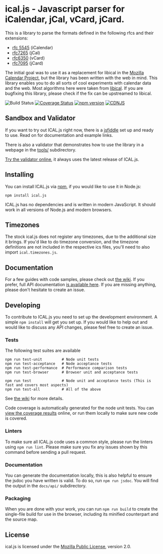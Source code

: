 # ical.js - Javascript parser for iCalendar, jCal, vCard, jCard.

This is a library to parse the formats defined in the following rfcs and their extensions:

- [rfc 5545](http://tools.ietf.org/html/rfc5545) (iCalendar)
- [rfc7265](http://tools.ietf.org/html/rfc7265) (jCal)
- [rfc6350](http://tools.ietf.org/html/rfc6350) (vCard)
- [rfc7095](http://tools.ietf.org/html/rfc7095) (jCard)

The initial goal was to use it as a replacement for libical in the [Mozilla Calendar
Project](http://www.mozilla.org/projects/calendar/), but the library has been written with the web
in mind. This library enables you to do all sorts of cool experiments with calendar data and the
web. Most algorithms here were taken from [libical](https://github.com/libical/libical). If you are
bugfixing this library, please check if the fix can be upstreamed to libical.

![Build Status](https://github.com/kewisch/ical.js/workflows/Checkin/badge.svg) [![Coverage Status](https://coveralls.io/repos/kewisch/ical.js/badge.svg)](https://coveralls.io/r/kewisch/ical.js) [![npm version](https://badge.fury.io/js/ical.js.svg)](http://badge.fury.io/js/ical.js) [![CDNJS](https://img.shields.io/cdnjs/v/ical.js.svg)](https://cdnjs.com/libraries/ical.js)

## Sandbox and Validator

If you want to try out ICAL.js right now, there is a
[jsfiddle](http://jsfiddle.net/kewisch/227efboL/) set up and ready to use. Read on for documentation
and example links.

There is also a validator that demonstrates how to use the library in a webpage in the
[tools/](https://github.com/kewisch/ical.js/tree/main/tools) subdirectory.

[Try the validator online](http://kewisch.github.io/ical.js/validator.html), it always uses the latest release of ICAL.js.

## Installing

You can install ICAL.js via [npm](https://www.npmjs.com/), if you would like to use it in Node.js:

```
npm install ical.js
```

ICAL.js has no dependencies and is written in modern JavaScript. It should work in all versions of Node.js and modern browsers.

## Timezones

The stock ical.js does not register any timezones, due to the additional size it brings. If you'd
like to do timezone conversion, and the timezone definitions are not included in the respective ics
files, you'll need to also import `ical.timezones.js`.

## Documentation

For a few guides with code samples, please check out
[the wiki](https://github.com/kewisch/ical.js/wiki). If you prefer,
full API documentation [is available here](http://kewisch.github.io/ical.js/api/).
If you are missing anything, please don't hesitate to create an issue.

## Developing

To contribute to ICAL.js you need to set up the development environment. A simple `npm install` will
get you set up. If you would like to help out and would like to discuss any API changes, please feel
free to create an issue.

### Tests

The following test suites are available

    npm run test-unit         # Node unit tests
    npm run test-acceptance   # Node acceptance tests
    npm run test-performance  # Performance comparison tests
    npm run test-browser      # Browser unit and acceptance tests

    npm run test              # Node unit and acceptance tests (This is fast and covers most aspects)
    npm run test-all          # All of the above

See [the wiki](https://github.com/kewisch/ical.js/wiki/Running-Tests) for more details.

Code coverage is automatically generated for the node unit tests. You can [view the coverage
results](https://coveralls.io/r/kewisch/ical.js) online, or run them locally to make sure new
code is covered.

### Linters

To make sure all ICAL.js code uses a common style, please run the linters using `npm run lint`.
Please make sure you fix any issues shown by this command before sending a pull request.

### Documentation

You can generate the documentation locally, this is also helpful to ensure the jsdoc you have
written is valid. To do so, run `npm run jsdoc`. You will find the output in the `docs/api/`
subdirectory.

### Packaging

When you are done with your work, you can run `npm run build` to create the single-file build for
use in the browser, including its minified counterpart and the source map.

## License

ical.js is licensed under the
[Mozilla Public License](https://www.mozilla.org/MPL/2.0/), version 2.0.
